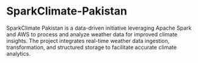 # SparkClimate-Pakistan
SparkClimate Pakistan is a data-driven initiative leveraging Apache Spark and AWS to process and analyze weather data for improved climate insights. The project integrates real-time weather data ingestion, transformation, and structured storage to facilitate accurate climate analytics.

